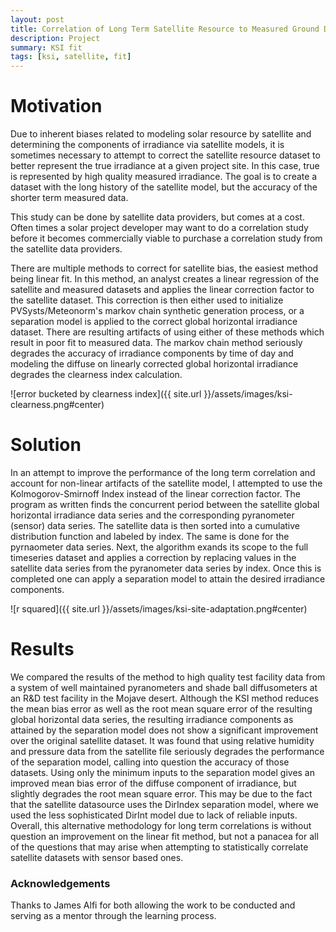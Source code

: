 ```yaml
---
layout: post
title: Correlation of Long Term Satellite Resource to Measured Ground Data 
description: Project
summary: KSI fit
tags: [ksi, satellite, fit]
---
```


# Motivation
Due to inherent biases related to modeling solar resource by satellite and determining the components of irradiance via satellite models, it is sometimes necessary to attempt to correct the satellite resource dataset to better represent the true irradiance at a given project site. In this case, true is represented by high quality measured irradiance. The goal is to create a dataset with the long history of the satellite model, but the accuracy of the shorter term measured data.  

This study can be done by satellite data providers, but comes at a cost.  Often times a solar project developer may want to do a correlation study before it becomes commercially viable to purchase a correlation study from the satellite data providers.

There are multiple methods to correct for satellite bias, the easiest method being linear fit. In this method, an analyst creates a linear regression of the satellite and measured datasets and applies the linear correction factor to the satellite dataset. This correction is then either used to initialize PVSysts/Meteonorm's markov chain synthetic generation process, or a separation model is applied to the correct global horizontal irradiance dataset. There are resulting artifacts of using either of these methods which result in poor fit to measured data. The markov chain method seriously degrades the accuracy of irradiance components by time of day and modeling the diffuse on linearly corrected global horizontal irradiance degrades the clearness index calculation.

![error bucketed by clearness index]({{ site.url }}/assets/images/ksi-clearness.png#center)

# Solution
In an attempt to improve the performance of the long term correlation and account for non-linear artifacts of the satellite model, I attempted to use the Kolmogorov-Smirnoff Index instead of the linear correction factor. The program as written finds the concurrent period between the satellite global horizontal irradiance data series and the corresponding pyranometer (sensor) data series. The satellite data is then sorted into a cumulative distribution function and labeled by index. The same is done for the pyrnaometer data series. Next, the algorithm exands its scope to the full timeseries dataset and applies a correction by replacing values in the satellite data series from the pyranometer data series by index. Once this is completed one can apply a separation model to attain the desired irradiance components.

![r squared]({{ site.url }}/assets/images/ksi-site-adaptation.png#center)

# Results
We compared the results of the method to high quality test facility data from a system of well maintained pyranometers and shade ball diffusometers at an R&D test facility in the Mojave desert.  Although the KSI method reduces the mean bias error as well as the root mean square error of the resulting global horizontal data series, the resulting irradiance components as attained by the separation model does not show a significant improvement over the original satellite dataset. It was found that using relative humidity and pressure data from the satellite file seriously degrades the performance of the separation model, calling into question the accuracy of those datasets.  Using only the minimum inputs to the separation model gives an improved mean bias error of the diffuse component of irradiance, but slightly degrades the root mean square error. This may be due to the fact that the satellite datasource uses the DirIndex separation model, where we used the less sophisticated DirInt model due to lack of reliable inputs. Overall, this alternative methodology for long term correlations is without question an improvement on the linear fit method, but not a panacea for all of the questions that may arise when attempting to statistically correlate satellite datasets with sensor based ones. 

### Acknowledgements
Thanks to James Alfi for both allowing the work to be conducted and serving as a mentor through the learning process.


